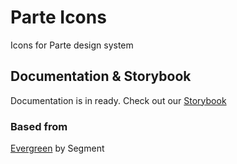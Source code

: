 # Parte Icons

Icons for Parte design system

## Documentation & Storybook

Documentation is in ready.
Check out our [Storybook](https://www.chromatic.com/builds?appId=636b6ee6744b5721f5497f51)

### Based from

[Evergreen](https://evergreen.segment.com/) by Segment
